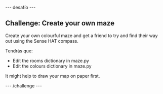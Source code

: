 \--- desafío \---

## Challenge: Create your own maze

Create your own colourful maze and get a friend to try and find their way out using the Sense HAT compass.

Tendrás que:

+ Edit the rooms dictionary in maze.py
+ Edit the colours dictionary in maze.py

It might help to draw your map on paper first.

\--- /challenge \---